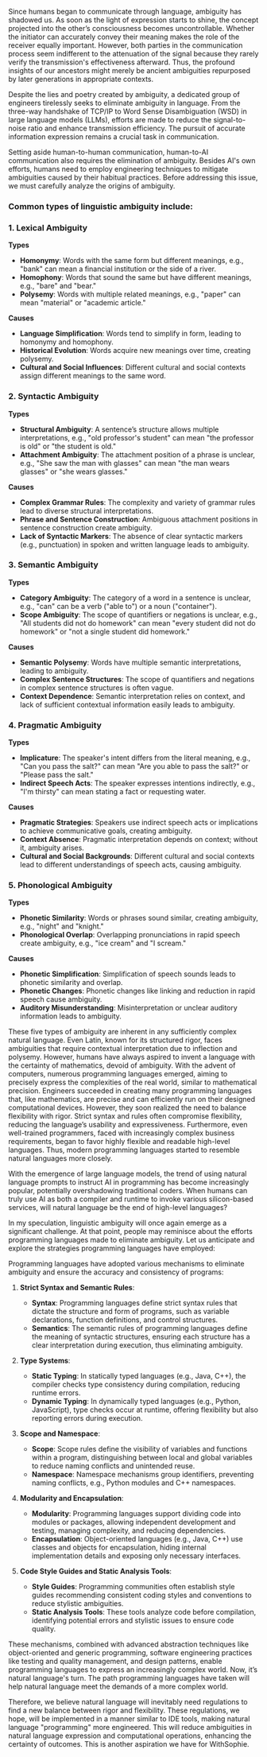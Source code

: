 
Since humans began to communicate through language, ambiguity has shadowed us. As soon as the light of expression starts to shine, the concept projected into the other’s consciousness becomes uncontrollable. Whether the initiator can accurately convey their meaning makes the role of the receiver equally important. However, both parties in the communication process seem indifferent to the attenuation of the signal because they rarely verify the transmission's effectiveness afterward. Thus, the profound insights of our ancestors might merely be ancient ambiguities repurposed by later generations in appropriate contexts.

Despite the lies and poetry created by ambiguity, a dedicated group of engineers tirelessly seeks to eliminate ambiguity in language. From the three-way handshake of TCP/IP to Word Sense Disambiguation (WSD) in large language models (LLMs), efforts are made to reduce the signal-to-noise ratio and enhance transmission efficiency. The pursuit of accurate information expression remains a crucial task in communication.

Setting aside human-to-human communication, human-to-AI communication also requires the elimination of ambiguity. Besides AI's own efforts, humans need to employ engineering techniques to mitigate ambiguities caused by their habitual practices. Before addressing this issue, we must carefully analyze the origins of ambiguity.

### Common types of linguistic ambiguity include:

### 1. Lexical Ambiguity
**Types**
- **Homonymy**: Words with the same form but different meanings, e.g., "bank" can mean a financial institution or the side of a river.
- **Homophony**: Words that sound the same but have different meanings, e.g., "bare" and "bear."
- **Polysemy**: Words with multiple related meanings, e.g., "paper" can mean "material" or "academic article."

**Causes**
- **Language Simplification**: Words tend to simplify in form, leading to homonymy and homophony.
- **Historical Evolution**: Words acquire new meanings over time, creating polysemy.
- **Cultural and Social Influences**: Different cultural and social contexts assign different meanings to the same word.

### 2. Syntactic Ambiguity
**Types**
- **Structural Ambiguity**: A sentence’s structure allows multiple interpretations, e.g., "old professor's student" can mean "the professor is old" or "the student is old."
- **Attachment Ambiguity**: The attachment position of a phrase is unclear, e.g., "She saw the man with glasses" can mean "the man wears glasses" or "she wears glasses."

**Causes**
- **Complex Grammar Rules**: The complexity and variety of grammar rules lead to diverse structural interpretations.
- **Phrase and Sentence Construction**: Ambiguous attachment positions in sentence construction create ambiguity.
- **Lack of Syntactic Markers**: The absence of clear syntactic markers (e.g., punctuation) in spoken and written language leads to ambiguity.

### 3. Semantic Ambiguity
**Types**
- **Category Ambiguity**: The category of a word in a sentence is unclear, e.g., "can" can be a verb ("able to") or a noun ("container").
- **Scope Ambiguity**: The scope of quantifiers or negations is unclear, e.g., "All students did not do homework" can mean "every student did not do homework" or "not a single student did homework."

**Causes**
- **Semantic Polysemy**: Words have multiple semantic interpretations, leading to ambiguity.
- **Complex Sentence Structures**: The scope of quantifiers and negations in complex sentence structures is often vague.
- **Context Dependence**: Semantic interpretation relies on context, and lack of sufficient contextual information easily leads to ambiguity.

### 4. Pragmatic Ambiguity
**Types**
- **Implicature**: The speaker's intent differs from the literal meaning, e.g., "Can you pass the salt?" can mean "Are you able to pass the salt?" or "Please pass the salt."
- **Indirect Speech Acts**: The speaker expresses intentions indirectly, e.g., "I'm thirsty" can mean stating a fact or requesting water.

**Causes**
- **Pragmatic Strategies**: Speakers use indirect speech acts or implications to achieve communicative goals, creating ambiguity.
- **Context Absence**: Pragmatic interpretation depends on context; without it, ambiguity arises.
- **Cultural and Social Backgrounds**: Different cultural and social contexts lead to different understandings of speech acts, causing ambiguity.

### 5. Phonological Ambiguity
**Types**
- **Phonetic Similarity**: Words or phrases sound similar, creating ambiguity, e.g., "night" and "knight."
- **Phonological Overlap**: Overlapping pronunciations in rapid speech create ambiguity, e.g., "ice cream" and "I scream."

**Causes**
- **Phonetic Simplification**: Simplification of speech sounds leads to phonetic similarity and overlap.
- **Phonetic Changes**: Phonetic changes like linking and reduction in rapid speech cause ambiguity.
- **Auditory Misunderstanding**: Misinterpretation or unclear auditory information leads to ambiguity.

These five types of ambiguity are inherent in any sufficiently complex natural language. Even Latin, known for its structured rigor, faces ambiguities that require contextual interpretation due to inflection and polysemy. However, humans have always aspired to invent a language with the certainty of mathematics, devoid of ambiguity. With the advent of computers, numerous programming languages emerged, aiming to precisely express the complexities of the real world, similar to mathematical precision. Engineers succeeded in creating many programming languages that, like mathematics, are precise and can efficiently run on their designed computational devices. However, they soon realized the need to balance flexibility with rigor. Strict syntax and rules often compromise flexibility, reducing the language’s usability and expressiveness. Furthermore, even well-trained programmers, faced with increasingly complex business requirements, began to favor highly flexible and readable high-level languages. Thus, modern programming languages started to resemble natural languages more closely.

With the emergence of large language models, the trend of using natural language prompts to instruct AI in programming has become increasingly popular, potentially overshadowing traditional coders. When humans can truly use AI as both a compiler and runtime to invoke various silicon-based services, will natural language be the end of high-level languages?

In my speculation, linguistic ambiguity will once again emerge as a significant challenge. At that point, people may reminisce about the efforts programming languages made to eliminate ambiguity. Let us anticipate and explore the strategies programming languages have employed:

Programming languages have adopted various mechanisms to eliminate ambiguity and ensure the accuracy and consistency of programs:

1. **Strict Syntax and Semantic Rules**:
    - **Syntax**: Programming languages define strict syntax rules that dictate the structure and form of programs, such as variable declarations, function definitions, and control structures.
    - **Semantics**: The semantic rules of programming languages define the meaning of syntactic structures, ensuring each structure has a clear interpretation during execution, thus eliminating ambiguity.

2. **Type Systems**:
    - **Static Typing**: In statically typed languages (e.g., Java, C++), the compiler checks type consistency during compilation, reducing runtime errors.
    - **Dynamic Typing**: In dynamically typed languages (e.g., Python, JavaScript), type checks occur at runtime, offering flexibility but also reporting errors during execution.

3. **Scope and Namespace**:
    - **Scope**: Scope rules define the visibility of variables and functions within a program, distinguishing between local and global variables to reduce naming conflicts and unintended reuse.
    - **Namespace**: Namespace mechanisms group identifiers, preventing naming conflicts, e.g., Python modules and C++ namespaces.

4. **Modularity and Encapsulation**:
    - **Modularity**: Programming languages support dividing code into modules or packages, allowing independent development and testing, managing complexity, and reducing dependencies.
    - **Encapsulation**: Object-oriented languages (e.g., Java, C++) use classes and objects for encapsulation, hiding internal implementation details and exposing only necessary interfaces.

5. **Code Style Guides and Static Analysis Tools**:
    - **Style Guides**: Programming communities often establish style guides recommending consistent coding styles and conventions to reduce stylistic ambiguities.
    - **Static Analysis Tools**: These tools analyze code before compilation, identifying potential errors and stylistic issues to ensure code quality.

These mechanisms, combined with advanced abstraction techniques like object-oriented and generic programming, software engineering practices like testing and quality management, and design patterns, enable programming languages to express an increasingly complex world. Now, it’s natural language's turn. The path programming languages have taken will help natural language meet the demands of a more complex world.

Therefore, we believe natural language will inevitably need regulations to find a new balance between rigor and flexibility. These regulations, we hope, will be implemented in a manner similar to IDE tools, making natural language "programming" more engineered. This will reduce ambiguities in natural language expression and computational operations, enhancing the certainty of outcomes. This is another aspiration we have for WithSophie.